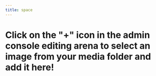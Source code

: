 ```yaml
---
title: space
---
```

# Click on the "+" icon in the admin console editing arena to select an image from your media folder and add it here!